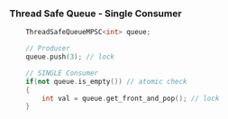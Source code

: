 ### Thread Safe Queue - Single Consumer

```cpp
    ThreadSafeQueueMPSC<int> queue;

    // Producer
    queue.push(3); // lock

    // SINGLE Consumer
    if(not queue.is_empty()) // atomic check
    {
        int val = queue.get_front_and_pop(); // lock
    }

```

